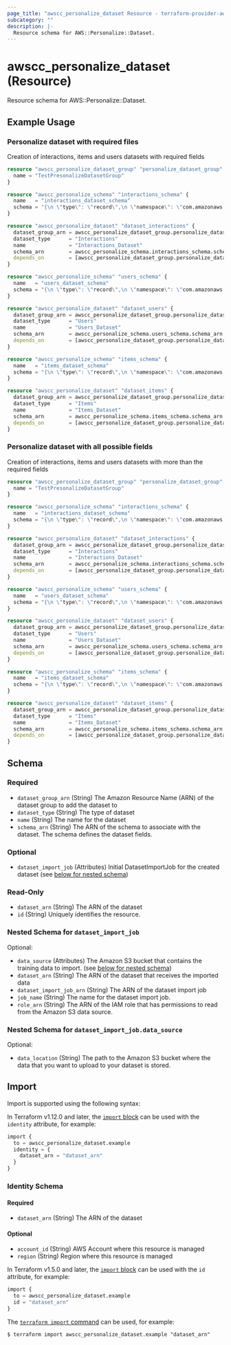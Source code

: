 ```yaml
---
page_title: "awscc_personalize_dataset Resource - terraform-provider-awscc"
subcategory: ""
description: |-
  Resource schema for AWS::Personalize::Dataset.
---
```


# awscc_personalize_dataset (Resource)

Resource schema for AWS::Personalize::Dataset.

## Example Usage

### Personalize dataset with required files
Creation of interactions, items and users datasets with required fields
```terraform
resource "awscc_personalize_dataset_group" "personalize_dataset_group" {
  name = "TestPresonalizeDatasetGroup"
}

resource "awscc_personalize_schema" "interactions_schema" {
  name   = "interactions_dataset_schema"
  schema = "{\n \"type\": \"record\",\n \"namespace\": \"com.amazonaws.personalize.schema\",\n \"name\": \"Interactions\",\n \"fields\": [\n { \"name\": \"USER_ID\", \"type\": \"string\" },\n { \"name\": \"ITEM_ID\", \"type\": \"string\" },\n { \"name\": \"TIMESTAMP\", \"type\": \"long\" }\n ]\n }"
}

resource "awscc_personalize_dataset" "dataset_interactions" {
  dataset_group_arn = awscc_personalize_dataset_group.personalize_dataset_group.dataset_group_arn
  dataset_type      = "Interactions"
  name              = "Interactions_Dataset"
  schema_arn        = awscc_personalize_schema.interactions_schema.schema_arn
  depends_on        = [awscc_personalize_dataset_group.personalize_dataset_group, awscc_personalize_schema.interactions_schema]
}

resource "awscc_personalize_schema" "users_schema" {
  name   = "users_dataset_schema"
  schema = "{\n \"type\": \"record\",\n \"namespace\": \"com.amazonaws.personalize.schema\",\n \"name\": \"Users\",\n \"fields\": [\n { \"name\": \"USER_ID\", \"type\": \"string\" },\n { \"name\": \"AGE\", \"type\": \"int\" },\n { \"name\": \"GENDER\", \"type\": \"string\",\"categorical\": true }\n ]\n }"
}

resource "awscc_personalize_dataset" "dataset_users" {
  dataset_group_arn = awscc_personalize_dataset_group.personalize_dataset_group.dataset_group_arn
  dataset_type      = "Users"
  name              = "Users_Dataset"
  schema_arn        = awscc_personalize_schema.users_schema.schema_arn
  depends_on        = [awscc_personalize_dataset_group.personalize_dataset_group, awscc_personalize_schema.users_schema]
}

resource "awscc_personalize_schema" "items_schema" {
  name   = "items_dataset_schema"
  schema = "{\n \"type\": \"record\",\n \"namespace\": \"com.amazonaws.personalize.schema\",\n \"name\": \"Items\",\n \"fields\": [\n { \"name\": \"ITEM_ID\", \"type\": \"string\" },\n { \"name\": \"GENRES\", \"type\": [\"null\", \"string\" ], \"categorical\": true},\n { \"name\": \"DESCRIPTION\", \"type\": [\"null\", \"string\" ], \"textual\": true }\n ]\n }"
}

resource "awscc_personalize_dataset" "dataset_items" {
  dataset_group_arn = awscc_personalize_dataset_group.personalize_dataset_group.dataset_group_arn
  dataset_type      = "Items"
  name              = "Items_Dataset"
  schema_arn        = awscc_personalize_schema.items_schema.schema_arn
  depends_on        = [awscc_personalize_dataset_group.personalize_dataset_group, awscc_personalize_schema.items_schema]
}
```

### Personalize dataset with all possible fields
Creation of interactions, items and users datasets with more than the required fields
```terraform
resource "awscc_personalize_dataset_group" "personalize_dataset_group" {
  name = "TestPresonalizeDatasetGroup"
}

resource "awscc_personalize_schema" "interactions_schema" {
  name   = "interactions_dataset_schema"
  schema = "{\n \"type\": \"record\",\n \"namespace\": \"com.amazonaws.personalize.schema\",\n \"name\": \"Interactions\",\n \"fields\": [\n { \"name\": \"USER_ID\", \"type\": \"string\" },\n { \"name\": \"ITEM_ID\", \"type\": \"string\" },\n { \"name\": \"TIMESTAMP\", \"type\": \"long\" },\n { \"name\": \"EVENT_TYPE\", \"type\": \"string\" },\n { \"name\": \"EVENT_VALUE\", \"type\": [\"float\",\"null\"]},\n { \"name\": \"IMPRESSION\", \"type\": \"string\" },\n { \"name\": \"DEVICE\", \"type\": [\"string\",\"null\"]}]}"
}

resource "awscc_personalize_dataset" "dataset_interactions" {
  dataset_group_arn = awscc_personalize_dataset_group.personalize_dataset_group.dataset_group_arn
  dataset_type      = "Interactions"
  name              = "Interactions_Dataset"
  schema_arn        = awscc_personalize_schema.interactions_schema.schema_arn
  depends_on        = [awscc_personalize_dataset_group.personalize_dataset_group, awscc_personalize_schema.interactions_schema]
}

resource "awscc_personalize_schema" "users_schema" {
  name   = "users_dataset_schema"
  schema = "{\n \"type\": \"record\",\n \"namespace\": \"com.amazonaws.personalize.schema\",\n \"name\": \"Users\",\n \"fields\": [\n { \"name\": \"USER_ID\", \"type\": \"string\" },\n { \"name\": \"AGE\", \"type\": \"int\" },\n { \"name\": \"GENDER\", \"type\": \"string\",\"categorical\": true }\n ]\n }"
}

resource "awscc_personalize_dataset" "dataset_users" {
  dataset_group_arn = awscc_personalize_dataset_group.personalize_dataset_group.dataset_group_arn
  dataset_type      = "Users"
  name              = "Users_Dataset"
  schema_arn        = awscc_personalize_schema.users_schema.schema_arn
  depends_on        = [awscc_personalize_dataset_group.personalize_dataset_group, awscc_personalize_schema.users_schema]
}

resource "awscc_personalize_schema" "items_schema" {
  name   = "items_dataset_schema"
  schema = "{\n \"type\": \"record\",\n \"namespace\": \"com.amazonaws.personalize.schema\",\n \"name\": \"Items\",\n \"fields\": [\n { \"name\": \"ITEM_ID\", \"type\": \"string\" },\n { \"name\": \"GENRES\", \"type\": [\"null\", \"string\" ], \"categorical\": true},\n { \"name\": \"DESCRIPTION\", \"type\": [\"null\", \"string\" ], \"textual\": true },\n { \"name\": \"CREATION_TIMESTAMP\", \"type\": \"long\"}]\n }"
}

resource "awscc_personalize_dataset" "dataset_items" {
  dataset_group_arn = awscc_personalize_dataset_group.personalize_dataset_group.dataset_group_arn
  dataset_type      = "Items"
  name              = "Items_Dataset"
  schema_arn        = awscc_personalize_schema.items_schema.schema_arn
  depends_on        = [awscc_personalize_dataset_group.personalize_dataset_group, awscc_personalize_schema.items_schema]
}
```

<!-- schema generated by tfplugindocs -->
## Schema

### Required

- `dataset_group_arn` (String) The Amazon Resource Name (ARN) of the dataset group to add the dataset to
- `dataset_type` (String) The type of dataset
- `name` (String) The name for the dataset
- `schema_arn` (String) The ARN of the schema to associate with the dataset. The schema defines the dataset fields.

### Optional

- `dataset_import_job` (Attributes) Initial DatasetImportJob for the created dataset (see [below for nested schema](#nestedatt--dataset_import_job))

### Read-Only

- `dataset_arn` (String) The ARN of the dataset
- `id` (String) Uniquely identifies the resource.

<a id="nestedatt--dataset_import_job"></a>
### Nested Schema for `dataset_import_job`

Optional:

- `data_source` (Attributes) The Amazon S3 bucket that contains the training data to import. (see [below for nested schema](#nestedatt--dataset_import_job--data_source))
- `dataset_arn` (String) The ARN of the dataset that receives the imported data
- `dataset_import_job_arn` (String) The ARN of the dataset import job
- `job_name` (String) The name for the dataset import job.
- `role_arn` (String) The ARN of the IAM role that has permissions to read from the Amazon S3 data source.

<a id="nestedatt--dataset_import_job--data_source"></a>
### Nested Schema for `dataset_import_job.data_source`

Optional:

- `data_location` (String) The path to the Amazon S3 bucket where the data that you want to upload to your dataset is stored.

## Import

Import is supported using the following syntax:

In Terraform v1.12.0 and later, the [`import` block](https://developer.hashicorp.com/terraform/language/import) can be used with the `identity` attribute, for example:

```terraform
import {
  to = awscc_personalize_dataset.example
  identity = {
    dataset_arn = "dataset_arn"
  }
}
```

<!-- schema generated by tfplugindocs -->
### Identity Schema

#### Required

- `dataset_arn` (String) The ARN of the dataset

#### Optional

- `account_id` (String) AWS Account where this resource is managed
- `region` (String) Region where this resource is managed

In Terraform v1.5.0 and later, the [`import` block](https://developer.hashicorp.com/terraform/language/import) can be used with the `id` attribute, for example:

```terraform
import {
  to = awscc_personalize_dataset.example
  id = "dataset_arn"
}
```

The [`terraform import` command](https://developer.hashicorp.com/terraform/cli/commands/import) can be used, for example:

```shell
$ terraform import awscc_personalize_dataset.example "dataset_arn"
```